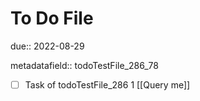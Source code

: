 # To Do File

due:: 2022-08-29

metadatafield:: todoTestFile_286_78

- [ ] Task of todoTestFile_286 1 [[Query me]]
